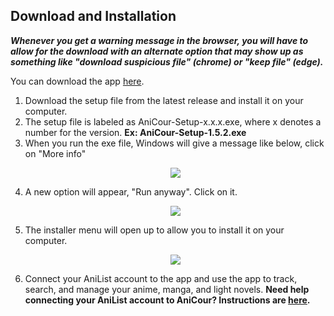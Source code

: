 ## Download and Installation

**_Whenever you get a warning message in the browser, you will have to allow for the download with an alternate option that may show up as something like "download suspicious file" (chrome) or "keep file" (edge)._**

You can download the app [here](https://github.com/ReStartQ/AniCour/releases).

1. Download the setup file from the latest release and install it on your computer.
2. The setup file is labeled as AniCour-Setup-x.x.x.exe, where x denotes a number for the version.
   **Ex: AniCour-Setup-1.5.2.exe**
3. When you run the exe file, Windows will give a message like below, click on "More info" <p align="center"><a href="#"><img src="https://raw.githubusercontent.com/restartq/anicour/main/images/help/AniCourNoCodeSigningInitial.png" /></a></p>
4. A new option will appear, "Run anyway". Click on it. <p align="center"><a href="#"><img src="https://raw.githubusercontent.com/restartq/anicour/main/images/help/AniCourNoCodeSigning.png" /></a></p>
5. The installer menu will open up to allow you to install it on your computer. <p align="center"><a href="#"><img src="https://raw.githubusercontent.com/restartq/anicour/main/images/help/AniCourInstallationMenu2.png" /></a></p>
6. Connect your AniList account to the app and use the app to track, search, and manage your anime, manga, and light novels.
   **Need help connecting your AniList account to AniCour? Instructions are [here](https://github.com/ReStartQ/anicour/blob/main/help/Setup.md).**
